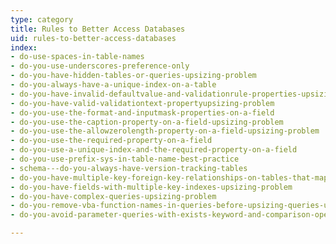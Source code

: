 ```yaml
---
type: category
title: Rules to Better Access Databases
uid: rules-to-better-access-databases
index:
- do-use-spaces-in-table-names
- do-you-use-underscores-preference-only
- do-you-have-hidden-tables-or-queries-upsizing-problem
- do-you-always-have-a-unique-index-on-a-table
- do-you-have-invalid-defaultvalue-and-validationrule-properties-upsizing-problem
- do-you-have-valid-validationtext-propertyupsizing-problem
- do-you-use-the-format-and-inputmask-properties-on-a-field
- do-you-use-the-caption-property-on-a-field-upsizing-problem
- do-you-use-the-allowzerolength-property-on-a-field-upsizing-problem
- do-you-use-the-required-property-on-a-field
- do-you-use-a-unique-index-and-the-required-property-on-a-field
- do-you-use-prefix-sys-in-table-name-best-practice
- schema---do-you-always-have-version-tracking-tables
- do-you-have-multiple-key-foreign-key-relationships-on-tables-that-map-to-fields-of-a-different-name-upsizing-problem
- do-you-have-fields-with-multiple-key-indexes-upsizing-problem
- do-you-have-complex-queries-upsizing-problem
- do-you-remove-vba-function-names-in-queries-before-upsizing-queries-upsizing-problem
- do-you-avoid-parameter-queries-with-exists-keyword-and-comparison-operators--or-upsizing-problem

---
```




